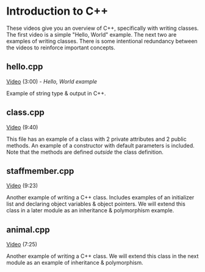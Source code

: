 # Introduction to C++

These videos give you an overview of C++, specifically with writing classes.  The first video is a simple "Hello, World" example.  The next two are examples of writing classes.  There is some intentional redundancy between the videos to reinforce important concepts.

## hello.cpp

[Video](https://youtu.be/SpGArm0iCz4) (3:00) - *Hello, World example*

Example of string type & output in C++.

## class.cpp

[Video](https://youtu.be/1ou-Jrlua7g) (9:40)

This file has an example of a class with 2 private attributes and 2 public methods. An example of a constructor with default parameters is included.  Note that the methods are defined *outside* the class definition.

## staffmember.cpp

[Video](https://youtu.be/vqPb1pIff8M) (9:23)

Another example of writing a C++ class.  Includes examples of an initializer list and declaring object variables & object pointers.  We will extend this class in a later module as an inheritance & polymorphism example.

## animal.cpp

[Video](https://youtu.be/CDa1CPXONg4) (7:25)

Another example of writing a C++ class.  We will extend this class in the next module as an example of inheritance & polymorphism.
